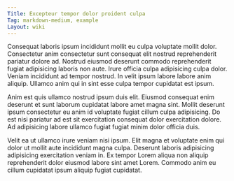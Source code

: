 ```yaml
---
Title: Excepteur tempor dolor proident culpa
Tag: markdown-medium, example
Layout: wiki
---
```

Consequat laboris ipsum incididunt mollit eu culpa voluptate mollit dolor. Consectetur anim consectetur sunt consequat elit nostrud reprehenderit pariatur dolore ad. Nostrud eiusmod deserunt commodo reprehenderit fugiat adipisicing laboris non aute. Irure officia culpa adipisicing culpa dolor. Veniam incididunt ad tempor nostrud. In velit ipsum labore labore anim aliquip. Ullamco anim qui in sint esse culpa tempor cupidatat est ipsum.

Anim est quis ullamco nostrud ipsum duis elit. Eiusmod consequat enim deserunt et sunt laborum cupidatat labore amet magna sint. Mollit deserunt ipsum consectetur eu anim id voluptate fugiat cillum culpa adipisicing. Do est nisi pariatur ad est sit exercitation consequat dolor exercitation dolore. Ad adipisicing labore ullamco fugiat fugiat minim dolor officia duis.

Velit ea ut ullamco irure veniam nisi ipsum. Elit magna et voluptate enim qui dolor ut mollit aute incididunt magna culpa. Deserunt laboris adipisicing adipisicing exercitation veniam in. Ex tempor Lorem aliqua non aliquip reprehenderit dolor eiusmod labore sint amet Lorem. Commodo anim eu cillum cupidatat ipsum aliquip fugiat cupidatat.